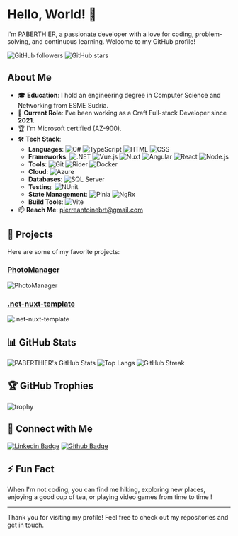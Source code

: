 # Hello, World! 👋

I'm PABERTHIER, a passionate developer with a love for coding, problem-solving, and continuous learning. Welcome to my GitHub profile!

![GitHub followers](https://img.shields.io/github/followers/PABERTHIER?style=social)
![GitHub stars](https://img.shields.io/github/stars/PABERTHIER?style=social)

## About Me

- 🎓 **Education**: I hold an engineering degree in Computer Science and Networking from ESME Sudria.
- 💼 **Current Role**: I've been working as a Craft Full-stack Developer since **2021**.
- 🏆 I'm Microsoft certified (AZ-900).
- 🛠️ **Tech Stack**:
  - **Languages**: ![C#](https://img.shields.io/badge/-C%23-239120?style=flat&logo=c-sharp&logoColor=white) ![TypeScript](https://img.shields.io/badge/-TypeScript-3178C6?style=flat&logo=typescript&logoColor=white) ![HTML](https://img.shields.io/badge/-HTML5-E34F26?style=flat&logo=html5&logoColor=white) ![CSS](https://img.shields.io/badge/-CSS3-1572B6?style=flat&logo=css3&logoColor=white)
  - **Frameworks**: ![.NET](https://img.shields.io/badge/-.NET-512BD4?style=flat&logo=dot-net&logoColor=white) ![Vue.js](https://img.shields.io/badge/-Vue.js-4FC08D?style=flat&logo=vue.js&logoColor=white) ![Nuxt](https://img.shields.io/badge/-Nuxt.js-00C58E?style=flat&logo=nuxt.js&logoColor=white) ![Angular](https://img.shields.io/badge/-Angular-DD0031?style=flat&logo=angular&logoColor=white) ![React](https://img.shields.io/badge/-React-61DAFB?style=flat&logo=react&logoColor=black) ![Node.js](https://img.shields.io/badge/-Node.js-339933?style=flat&logo=node.js&logoColor=white)
  - **Tools**: ![Git](https://img.shields.io/badge/-Git-F05032?style=flat&logo=git&logoColor=white) ![Rider](https://img.shields.io/badge/-Rider-000000?style=flat&logo=jetbrains&logoColor=white) ![Docker](https://img.shields.io/badge/-Docker-2496ED?style=flat&logo=docker&logoColor=white)
  - **Cloud**: ![Azure](https://img.shields.io/badge/-Azure-0078D4?style=flat&logo=microsoft-azure&logoColor=white)
  - **Databases**: ![SQL Server](https://img.shields.io/badge/-SQL%20Server-CC2927?style=flat&logo=microsoft-sql-server&logoColor=white)
  - **Testing**: ![NUnit](https://img.shields.io/badge/-NUnit-2D9B4A?style=flat&logo=nunit&logoColor=white)
  - **State Management**: ![Pinia](https://img.shields.io/badge/-Pinia-FADA5E?style=flat&logo=pinia&logoColor=black) ![NgRx](https://img.shields.io/badge/-NgRx-B7178C?style=flat&logo=ngrx&logoColor=white)
  - **Build Tools**: ![Vite](https://img.shields.io/badge/-Vite-646CFF?style=flat&logo=vite&logoColor=white)
- 📫 **Reach Me**: pierreantoinebrt@gmail.com

## 🚀 Projects

Here are some of my favorite projects:

### [PhotoManager](https://github.com/PABERTHIER/photo-manager)
![PhotoManager](https://github-readme-stats.vercel.app/api/pin/?username=PABERTHIER&repo=photo-manager)

### [.net-nuxt-template](https://github.com/PABERTHIER/.net-nuxt-template)
![.net-nuxt-template](https://github-readme-stats.vercel.app/api/pin/?username=PABERTHIER&repo=.net-nuxt-template)

## 📊 GitHub Stats

![PABERTHIER's GitHub Stats](https://github-readme-stats.vercel.app/api?username=PABERTHIER&show_icons=true&hide_border=true)
![Top Langs](https://github-readme-stats.vercel.app/api/top-langs/?username=PABERTHIER&layout=compact)
![GitHub Streak](https://streak-stats.demolab.com/?user=PABERTHIER&hide_border=true)

## 🏆 GitHub Trophies

![trophy](https://github-profile-trophy.vercel.app/?username=PABERTHIER)

## :link: Connect with Me

[![Linkedin Badge](https://img.shields.io/badge/-LinkedIn-blue?style=flat-square&logo=Linkedin&logoColor=white&link=https://www.linkedin.com/in/pierre-antoine-berthier/)](https://www.linkedin.com/in/pierre-antoine-berthier/)
[![Github Badge](https://img.shields.io/badge/-Github-000?style=flat-square&logo=Github&logoColor=white&link=https://github.com/PABERTHIER)](https://github.com/PABERTHIER)

## ⚡ Fun Fact

When I'm not coding, you can find me hiking, exploring new places, enjoying a good cup of tea, or playing video games from time to time !

---

Thank you for visiting my profile! Feel free to check out my repositories and get in touch.
